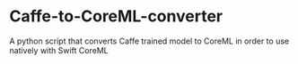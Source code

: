 # Caffe-to-CoreML-converter
A python script that converts Caffe trained model to CoreML in order to use natively with Swift CoreML
